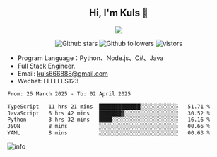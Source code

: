 <h2 align="center"> Hi, I'm Kuls 👋 </h2>
<p align="center">
    <p align="center">
        <img src=" https://avatars.githubusercontent.com/u/42165104?s=460&u=5c7fbf0bce7d4b38a15a44676e6f64b529e47598&v=4"/>
    </p>
    <p align="center">
      <img src="https://img.shields.io/github/stars/hellokuls?style=social" alt="Github stars" />
      <img src="https://img.shields.io/github/followers/hellokuls?style=social" alt="Github followers" />
      <img src="https://visitor-badge.glitch.me/badge?page_id=hellokuls.readme" alt="vistors" />
    </p>
</p>

- Program Language：Python、Node.js、C#、Java
- Full Stack Engineer.
- Email: kuls666888@gmail.com
- Wechat: LLLLLLS123

<!--START_SECTION:waka-->

```txt
From: 26 March 2025 - To: 02 April 2025

TypeScript   11 hrs 21 mins  █████████████░░░░░░░░░░░░   51.71 %
JavaScript   6 hrs 42 mins   ███████▓░░░░░░░░░░░░░░░░░   30.52 %
Python       3 hrs 32 mins   ████░░░░░░░░░░░░░░░░░░░░░   16.16 %
JSON         8 mins          ░░░░░░░░░░░░░░░░░░░░░░░░░   00.66 %
YAML         8 mins          ░░░░░░░░░░░░░░░░░░░░░░░░░   00.63 %
```

<!--END_SECTION:waka-->

![info](https://github-readme-stats.vercel.app/api?username=hellokuls&show_icons=true&count_private=true&hide=prs&theme=default_repocard)


